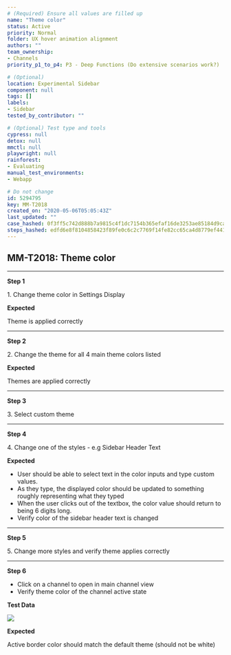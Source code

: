 ```yaml
---
# (Required) Ensure all values are filled up
name: "Theme color"
status: Active
priority: Normal
folder: UX hover animation alignment
authors: ""
team_ownership: 
- Channels
priority_p1_to_p4: P3 - Deep Functions (Do extensive scenarios work?)

# (Optional)
location: Experimental Sidebar
component: null
tags: []
labels: 
- Sidebar
tested_by_contributor: ""

# (Optional) Test type and tools
cypress: null
detox: null
mmctl: null
playwright: null
rainforest: 
- Evaluating
manual_test_environments: 
- Webapp

# Do not change
id: 5294795
key: MM-T2018
created_on: "2020-05-06T05:05:43Z"
last_updated: ""
case_hashed: 0f3ff5c742d888b7a9815c4f1dc7154b365efaf16de3253ae85184d9ca2de3db4528bcfc17b850f67998ea79b8c36bb9
steps_hashed: edfd6e8f8104858423f89fe0c6c2c7769f14fe82cc65ca4d8779ef441696ad1cde8d5d13240a2de9106d34e9d2baabd2
---
```


<!-- (Auto-generated) Based on frontmatter's "key" and "name" -->

## MM-T2018: Theme color

---

**Step 1**

1\. Change theme color in Settings Display

**Expected**

Theme is applied correctly

---

**Step 2**

2\. Change the theme for all 4 main theme colors listed

**Expected**

Themes are applied correctly

---

**Step 3**

3\. Select custom theme

---

**Step 4**

4\. Change one of the styles - e.g Sidebar Header Text

**Expected**

- User should be able to select text in the color inputs and type custom values.
- As they type, the displayed color should be updated to something roughly representing what they typed
- When the user clicks out of the textbox, the color value should return to being 6 digits long.
- Verify color of the sidebar header text is changed

---

**Step 5**

5\. Change more styles and verify theme applies correctly

---

**Step 6**

- Click on a channel to open in main channel view
- Verify theme color of the channel active state

**Test Data**

![](https://smartbear-tm4j-prod-us-west-2-attachment-rich-text.s3.us-west-2.amazonaws.com/embedded-f3277290f945470c4add5d21ef3dc7ca7b74388fc7152bfb6b99ae58c66a95a8-1598557846579-Screen+Shot+2020-08-27+at+3.48.47+PM.png)

**Expected**

Active border color should match the default theme (should not be white)
